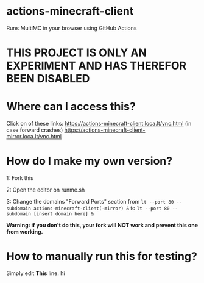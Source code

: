 # actions-minecraft-client
Runs MultiMC in your browser using GitHub Actions

# THIS PROJECT IS ONLY AN EXPERIMENT AND HAS THEREFOR BEEN DISABLED

# Where can I access this?
Click on of these links:  https://actions-minecraft-client.loca.lt/vnc.html
(in case forward crashes) https://actions-minecraft-client-mirror.loca.lt/vnc.html

# How do I make my own version?
1: Fork this

2: Open the editor on runme.sh

3: Change the domains "Forward Ports" section from ``lt --port 80 --subdomain actions-minecraft-client(-mirror) &`` to ``lt --port 80 --subdomain [insert domain here] &``

**Warning: if you don't do this, your fork will NOT work and prevent this one from working.**

# How to manually run this for testing?
Simply edit **This** line.
hi

